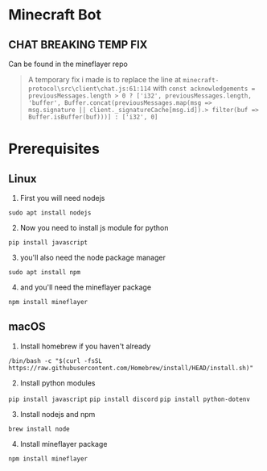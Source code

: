 # Minecraft Bot

## CHAT BREAKING TEMP FIX
Can be found in the mineflayer repo
> A temporary fix i made is to replace the line at `minecraft-protocol\src\client\chat.js:61:114` with
> `const acknowledgements = previousMessages.length > 0 ? ['i32', previousMessages.length, 'buffer', Buffer.concat(previousMessages.map(msg => msg.signature || client._signatureCache[msg.id]).> filter(buf => Buffer.isBuffer(buf)))] : ['i32', 0]`

# Prerequisites
## Linux
1. First you will need nodejs 

`sudo apt install nodejs`

2. Now you need to install js module for python

`pip install javascript`

3. you'll also need the node package manager

`sudo apt install npm`

4. and you'll need the mineflayer package

`npm install mineflayer`

## macOS
1. Install homebrew if you haven't already

`/bin/bash -c "$(curl -fsSL https://raw.githubusercontent.com/Homebrew/install/HEAD/install.sh)"`

2. Install python modules

`pip install javascript`
`pip install discord`
`pip install python-dotenv`

3. Install nodejs and npm

`brew install node`

4. Install mineflayer package

`npm install mineflayer` 

